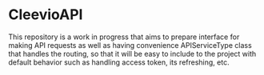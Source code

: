 # CleevioAPI

This repository is a work in progress that aims to prepare interface for making API requests as well as having convenience APIServiceType class that handles the routing, so that it will be easy to include to the project with default behavior such as handling access token, its refreshing, etc.
